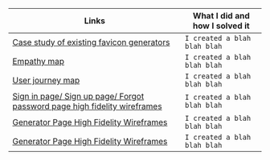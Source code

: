 
| Links                           | What I did and how I solved it                                                                                              |
| ------------------------------ | -------------------------------------------------------------------------------------------------------- |
|  <a href="https://docs.google.com/document/d/1J7jvr_cC2xHMY3fqC1iIx4ISejJeYngvs3YTUyIvJDg/edit?usp=sharing" target="_blank">Case study of existing favicon generators </a>    | `I created a blah blah blah`                              
|  <a href="https://www.figma.com/file/Z57h49rlRcBq3VTFUiPWKU/EMPATHY-MAP-TEAM-61?node-id=0%3A1" target="_blank">Empathy map </a>    | `I created a blah blah blah`  
|  <a href="https://www.figma.com/file/xluCIzUNDGtsdNn3EAfwdF/USER-JOURNEY-MAP-TEAM_61?node-id=0%3A1" target="_blank">User journey map </a>    | `I created a blah blah blah`  
|  <a href="https://www.figma.com/file/7ROIRXkH1vczk64DN2bOr1/Sign-in-page%2F-Sign-up-page-%2F-Forgot-password-page-(HIFI)?node-id=0%3A1" target="_blank">Sign in page/ Sign up page/ Forgot password page high fidelity wireframes </a>    | `I created a blah blah blah`  
|  <a href="https://docs.google.com/document/d/1J7jvr_cC2xHMY3fqC1iIx4ISejJeYngvs3YTUyIvJDg/edit?usp=sharing" target="_blank">Generator Page High Fidelity Wireframes </a>    | `I created a blah blah blah`  
|  <a href="https://docs.google.com/document/d/1J7jvr_cC2xHMY3fqC1iIx4ISejJeYngvs3YTUyIvJDg/edit?usp=sharing" target="_blank">Generator Page High Fidelity Wireframes </a>    | `I created a blah blah blah`  
